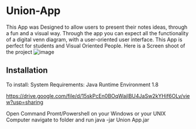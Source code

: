 # Union-App

This App was Designed to allow users to present their notes ideas, through a fun and a visual way. Through the app you can expect all the functionality of a digital venn diagram, with a user-oriented user interface. This App is perfect for students and Visual Oriented People. 
Here is a Screen shoot of the project
![image](https://user-images.githubusercontent.com/46433229/103976032-b1a56f80-5143-11eb-8c80-fd1e7eb55e00.png)



## Installation 

To install: System Requirements: Java Runtime Environment 1.8 

https://drive.google.com/file/d/15skPcEn0BOqWajIBU4JaSw2kYHif6OLy/view?usp=sharing 

Open Command Promt/Powershell on your Windows or your UNIX Computer navigate to folder and run java -jar Union App.jar




